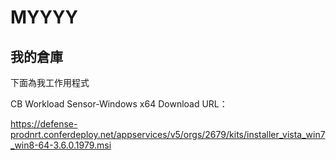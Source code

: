 # MYYYY
我的倉庫
-----------------------------------------------------------------------------------------------------------------------------------------------------------------------------------
下面為我工作用程式

CB Workload Sensor-Windows x64 Download URL：

https://defense-prodnrt.conferdeploy.net/appservices/v5/orgs/2679/kits/installer_vista_win7_win8-64-3.6.0.1979.msi
